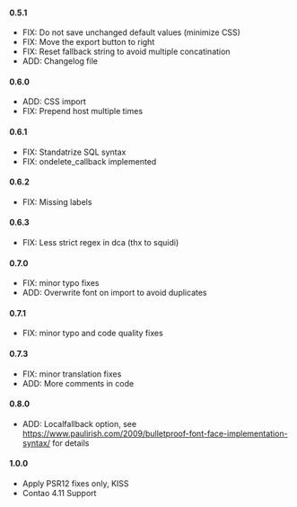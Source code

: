 #### 0.5.1

- FIX: Do not save unchanged default values (minimize CSS)
- FIX: Move the export button to right
- FIX: Reset fallback string to avoid multiple concatination
- ADD: Changelog file

#### 0.6.0

- ADD: CSS import
- FIX: Prepend host multiple times

#### 0.6.1

- FIX: Standatrize SQL syntax
- FIX: ondelete_callback implemented

#### 0.6.2

- FIX: Missing labels

#### 0.6.3

- FIX: Less strict regex in dca (thx to squidi)

#### 0.7.0

- FIX: minor typo fixes
- ADD: Overwrite font on import to avoid duplicates

#### 0.7.1

- FIX: minor typo and code quality fixes

#### 0.7.3

- FIX: minor translation fixes
- ADD: More comments in code

#### 0.8.0
- ADD: Localfallback option, see https://www.paulirish.com/2009/bulletproof-font-face-implementation-syntax/ for details

#### 1.0.0
- Apply PSR12 fixes only, KISS
- Contao 4.11 Support